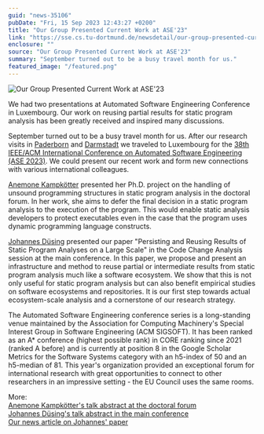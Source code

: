 ```yaml
---
guid: "news-35106"
pubDate: "Fri, 15 Sep 2023 12:43:27 +0200"
title: "Our Group Presented Current Work at ASE'23"
link: "https://sse.cs.tu-dortmund.de/newsdetail/our-group-presented-current-work-at-ase23-35106/"
enclosure: ""
source: "Our Group Presented Current Work at ASE'23"
summary: "September turned out to be a busy travel month for us."
featured_image: "/featured.png"
---
```

![Our Group Presented Current Work at ASE'23](/featured.png)

We had two presentations at Automated Software Engineering Conference in Luxembourg. Our work on reusing partial results for static program analysis has been greatly received and inspired many discussions.

September turned out to be a busy travel month for us. After our research visits in [Paderborn](//newsdetail/ssetudo-visits-sseupb-34605/) and [Darmstadt](//newsdetail/ssetudo-visits-stgtuda-34771/) we traveled to Luxembourg for the [38th IEEE/ACM International Conference on Automated Software Engineering (ASE 2023)](https://conf.researchr.org/home/ase-2023). We could present our recent work and form new connections with various international colleagues.

[Anemone Kampkötter](//team/anemone-kampkoetter/) presented her Ph.D. project on the handling of unsound programming structures in static program analysis in the doctoral forum. In her work, she aims to defer the final decision in a static program analysis to the execution of the program. This would enable static analysis developers to protect executables even in the case that the program uses dynamic programming language constructs.

[Johannes Düsing](//team/johannes-duesing/) presented our paper "Persisting and Reusing Results of Static Program Analyses on a Large Scale" in the Code Change Analysis session at the main conference. In this paper, we propose and present an infrastructure and method to reuse partial or intermediate results from static program analysis much like a software ecosystem. We show that this is not only useful for static program analysis but can also benefit empirical studies on software ecosystems and repositories. It is our first step towards actual ecosystem-scale analysis and a cornerstone of our research strategy.

The Automated Software Engineering conference series is a long-standing venue maintained by the Association for Computing Machinery's Special Interest Group in Software Engineering (ACM SIGSOFT). It has been ranked as an A\* conference (highest possible rank) in CORE ranking since 2021 (ranked A before) and is currently at position 8 in the Google Scholar Metrics for the Software Systems category with an h5-index of 50 and an h5-median of 81. This year's organization provided an exceptional forum for international research with great opportunities to connect to other researchers in an impressive setting - the EU Council uses the same rooms.

More:  
 [Anemone Kampkötter's talk abstract at the doctoral forum](https://conf.researchr.org/details/ase-2023/ase-2023-doctoral-forum/4/Deferring-Partial-Analysis-Execution-for-Soundness)  
 [Johannes Düsing's talk abstract in the main conference](https://conf.researchr.org/details/ase-2023/ase-2023-papers/76/Persisting-and-Reusing-Results-of-Static-Program-Analyses-on-a-Large-Scale)  
 [Our news article on Johannes' paper](//newsdetail/paper-on-modular-static-analyses-published-at-ase-23-33995/)
